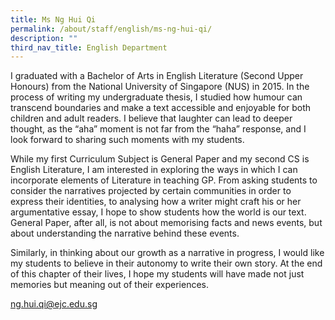 ```yaml
---
title: Ms Ng Hui Qi
permalink: /about/staff/english/ms-ng-hui-qi/
description: ""
third_nav_title: English Department
---
```



I graduated with a Bachelor of Arts in English Literature (Second Upper Honours) from the National University of Singapore (NUS) in 2015. In the process of writing my undergraduate thesis, I studied how humour can transcend boundaries and make a text accessible and enjoyable for both children and adult readers. I believe that laughter can lead to deeper thought, as the “aha” moment is not far from the “haha” response, and I look forward to sharing such moments with my students.

While my first Curriculum Subject is General Paper and my second CS is English Literature, I am interested in exploring the ways in which I can incorporate elements of Literature in teaching GP. From asking students to consider the narratives projected by certain communities in order to express their identities, to analysing how a writer might craft his or her argumentative essay, I hope to show students how the world is our text. General Paper, after all, is not about memorising facts and news events, but about understanding the narrative behind these events.

Similarly, in thinking about our growth as a narrative in progress, I would like my students to believe in their autonomy to write their own story. At the end of this chapter of their lives, I hope my students will have made not just memories but meaning out of their experiences.

[ng.hui.qi@ejc.edu.sg](mailto:ng.hui.qi@ejc.edu.sg)